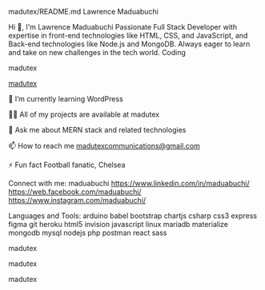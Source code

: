 madutex/README.md
Lawrence Maduabuchi

Hi 👋, I'm Lawrence Maduabuchi
Passionate Full Stack Developer with expertise in front-end technologies like HTML, CSS, and JavaScript, and Back-end technologies like Node.js and MongoDB. Always eager to learn and take on new challenges in the tech world.
Coding

madutex

[madutex](https://x.com/MadutexC)

🌱 I’m currently learning WordPress

👨‍💻 All of my projects are available at madutex

💬 Ask me about MERN stack and related technologies

📫 How to reach me madutexcommunications@gmail.com

⚡ Fun fact Football fanatic, Chelsea

Connect with me:
maduabuchi https://www.linkedin.com/in/maduabuchi/  https://web.facebook.com/maduabuchi/ https://www.instagram.com/maduabuchi/

Languages and Tools:
arduino babel bootstrap chartjs csharp css3 express figma git heroku html5 invision javascript linux mariadb materialize mongodb mysql nodejs php postman react sass

madutex

madutex

madutex
